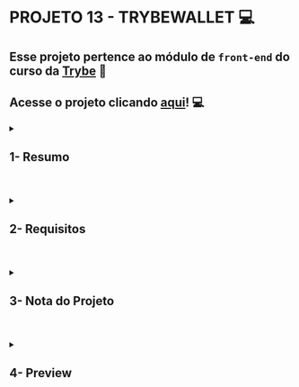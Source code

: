 # PROJETO 13 - TRYBEWALLET :computer:

## Esse projeto pertence ao módulo de `front-end` do curso da [Trybe](https://www.betrybe.com/) :green_heart:

## Acesse o projeto clicando [aqui](https://jonnoliveira.github.io/trybe-project-13-tribewallet)! :computer:
 
<details>
 
<summary>
  
## 1- Resumo
  
</summary>

Por meio do projeto Trybe Wallet simulei uma carteira de controle de gastos financeiros, com conversão de moedas e suas cotações. É possível descrever detalhadamente cada despesa e ainda editar ou excluir cada uma individualmente.

Em suma, utilizei React e Redux para realizar toda lógica de programação do projeto e gerenciamento do estado global, requisições assíncronas para obtenção dos dados econômicos, HTML e CSS para estruturação e estilização, e testes em RTL para aferição do bom comportamento da aplicação. Veja mais abaixo!

</details>

#

<details>
 
<summary>
 
## 2- Requisitos

</summary>

### I. Crie uma página inicial de login.

### II. Crie um header para a página de carteira.

### III. Desenvolva um formulário para adicionar uma despesa.

### IV. Salve todas as informações do formulário no estado global.

### V. Desenvolva testes para atingir 60% de cobertura total da aplicação.

### VI. Desenvolva uma tabela com os gastos.

### VII. Implemente a lógica para que a tabela seja alimentada pelo estado da aplicação.

### VIII. Crie um botão para deletar uma despesa da tabela.

### IX. Crie um botão para editar uma despesa da tabela.

### X. Desenvolva testes para atingir 90% de cobertura total da aplicação.

</details>

# 

<details>
 
<summary>

## 3- Nota do Projeto
 
</summary>

## 100% :heavy_check_mark:

![Project-Wallet-Grade](https://github.com/jonnoliveira/trybe-project-13-trybewallet/blob/main/images/trybe-wallet-grade.png)

</details> 
 
# 

<details>
 
<summary>

## 4- Preview

</summary>

![Project-Wallet-Preview-1](https://github.com/jonnoliveira/trybe-project-13-trybewallet/blob/main/images/project-wallet-preview-1.png)
 ![Project-Wallet-Preview-2](https://github.com/jonnoliveira/trybe-project-13-trybewallet/blob/main/images/project-wallet-preview-2.png)
 ![Project-Wallet-Preview-3](https://github.com/jonnoliveira/trybe-project-13-trybewallet/blob/main/images/project-wallet-preview-3.png)

</details>


